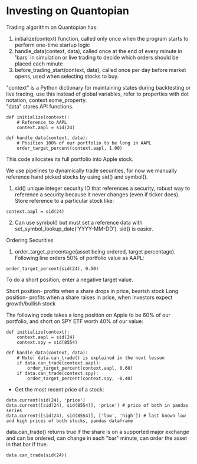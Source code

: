# Investing on Quantopian  

Trading algorithm on Quantopian has: 
1. initialize(context) function, called only once when the program starts to perform one-time startup logic 
2. handle_data(context, data), called once at the end of every minute in 'bars' in simulation or live trading to decide which orders should be placed each minute
3. before_trading_start(context, data), called once per day before market opens, used when selecting stocks to buy. 

"context" is a Python dictionary for maintaining states during backtesting or live trading, use this instead of global variables, refer to properties with dot notation, context.some_property. 	
"data" stores API functions. 

````
def initialize(context):
    # Reference to AAPL
    context.aapl = sid(24)

def handle_data(context, data):
    # Position 100% of our portfolio to be long in AAPL
    order_target_percent(context.aapl, 1.00)
````  
This code allocates its full portfolio into Apple stock. 

We use pipelines to dynamically trade securities, for now we manually reference hand picked stocks by using sid() and symbol(). 

1. sid() unique integer security ID that references a security, robust way to reference a security because it never changes (even if ticker does). Store reference to a particular stock like: 
````
context.aapl = sid(24)
````  
2. Can use symbol() but must set a reference data with set_symbol_lookup_date('YYYY-MM-DD'). sid() is easier. 

Ordering Securities 

1. order_target_percentage(asset being ordered, target percentage). Following line orders 50% of portfolio value as AAPL:   
````
order_target_percent(sid(24), 0.50)
````  
To do a short position, enter a negative target value. 

Short position- profits when a share drops in price, bearish stock
Long position- profits when a share raises in price, when investors expect growth/bullish stock

The following code takes a long position on Apple to be 60% of our portfolio, and short on SPY ETF worth 40% of our value: 


````
def initialize(context):
    context.aapl = sid(24)
    context.spy = sid(8554)

def handle_data(context, data):
    # Note: data.can_trade() is explained in the next lesson
    if data.can_trade(context.aapl):
        order_target_percent(context.aapl, 0.60)
    if data.can_trade(context.spy):
        order_target_percent(context.spy, -0.40)
````
- Get the most recent price of a stock: 
````
data.current(sid(24), 'price')
data.current([sid(24), sid(8554)], 'price') # price of both in pandas series 
data.current([sid(24), sid(8554)], ['low', 'high']) # last known low and high prices of both stocks, pandas dataframe 
````
data.can_trade() returns true if the share is on a supported major exchange and can be ordered, can change in each "bar" minute, can order the asset in that bar if true. 
````
data.can_trade(sid(24)) 
````
